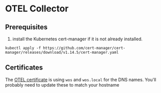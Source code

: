 # OTEL Collector

## Prerequisites

1. install the Kubernetes cert-manager if it is not already installed.

```shell
kubectl apply -f https://github.com/cert-manager/cert-manager/releases/download/v1.14.5/cert-manager.yaml
```

## Certificates

The [OTEL certificate](./certificates/otel-certificate.yaml) is using `wos` and `wos.local` for the DNS names. You'll probably need to update these to match your hostname
